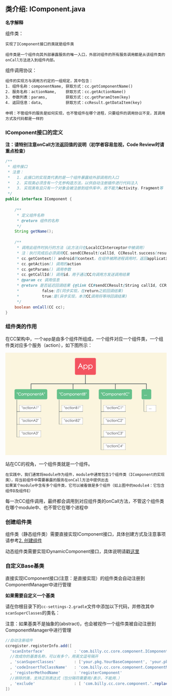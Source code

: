 ## 类介绍: IComponent.java


**名字解释**

组件类：
~~~  
实现了IComponent接口的类就是组件类

组件类是一个组件向其外部暴露服务的唯一入口，外部对组件的所有服务调用都是从该组件类的onCall方法进入到组件内部。
~~~
组件调用协议：
~~~
组件的实现方与调用方约定的一组规定，其中包含：
1. 组件名称：componentName, 获取方式：cc.getComponentName()
2. 服务名称：actionName,    获取方式：cc.getActionName()
3. 参数列表：params,        获取方式：cc.getParamItem(key)
4. 返回信息：data,          获取方式：ccResult.getDataItem(key)

申明：不管组件的服务是如何实现，也不管组件在哪个进程，只要组件的调用协议不变，其调用方式及代码都是一样的
~~~

### IComponent接口的定义


__注：请特别注意onCall方法返回值的说明（初学者容易忽视，Code Review时请重点检查）__

```java
/**
 * 组件接口
 * 注意：
 *   1. 此接口的实现类代表的是一个组件暴露给外部调用的入口
 *   2. 实现类必须含有一个无参构造方法，以供自动注册插件进行代码注入
 *   3. 实现类有且只有一个对象会被注册到组件库中，故不能为Activity、Fragment等
 */
public interface IComponent {

    /**
     * 定义组件名称
     * @return 组件的名称
     */
    String getName();

    /**
     * 调用此组件时执行的方法（此方法只在LocalCCInterceptor中被调用）
     * 注：执行完成后必须调用CC.sendCCResult(callId, CCResult.success(result));
     * cc.getContext() android的context，在组件被跨进程调用时，返回application对象
     * cc.getAction() 调用的action
     * cc.getParams() 调用参数
     * cc.getCallId() 调用id，用于通过CC向调用方发送调用结果
     * @param cc 调用信息
     * @return 是否延迟回调结果 {@link CC#sendCCResult(String callId, CCResult result)}
     *          false:否(同步实现，在return之前回调结果)
     *          true:是(异步实现，本次CC调用将等待回调结果)
     */
    boolean onCall(CC cc);
}
```

### 组件类的作用

在CC架构中，一个app是由多个组件所组成，一个组件对应一个组件类，一个组件类对应多个服务（action），如下图所示：


<img src="../imgs/IComponent.png"/>

站在CC的视角，一个组件类就是一个组件。 

~~~
在实践中，我们通常将module作为组件，module中通常包含1个组件类（IComponent的实现类），将当前组件中需要暴露的服务在onCall方法中提供出去
如果某个module中含有多个组件类，它可以被看做是多个组件（如上图中的module4：它包含组件D及组件E）
~~~

每一次CC组件调用，最终都会调用到对应组件类的onCall方法，不管这个组件类在哪个module中、也不管它在哪个进程中



### 创建组件类

组件类（静态组件类）需要直接实现IComponent接口，具体创建方式及注意事项请参考[2. 创建组件][1]

动态组件类需要实现IDynamicComponent接口，具体说明请戳[这里][2]

### 自定义Base基类

直接实现IComponent接口(注意：是直接实现）的组件类会自动注册到ComponentManager中进行管理


**如果需要自定义一个基类**

请在你根目录下的`cc-settings-2.gradle`文件中添加以下代码，并修改其中`scanSuperClasses`的类名：

注意：如果基类不是抽象的(abstract)，也会被视作一个组件类被自动注册到ComponentManager中进行管理

```groovy
//自动注册组件
ccregister.registerInfo.add([ 
  'scanInterface'             : 'com.billy.cc.core.component.IComponent'
  //改成你的基类名称，可以有多个，用英文逗号隔开
  , 'scanSuperClasses'        : ['your.pkg.YourBaseComponent', 'your.pkg.YourBaseComponent2'] 
  , 'codeInsertToClassName'   : 'com.billy.cc.core.component.ComponentManager'
  , 'registerMethodName'      : 'registerComponent'
  //排除的类，支持正则表达式（包分隔符需要用/表示，不能用.）
  , 'exclude'                 : [ 'com.billy.cc.core.component.'.replaceAll("\\.", "/") + ".*" ]
])
```




[1]: #/integration-create-component
[2]: #/manual-IDynamicComponent
